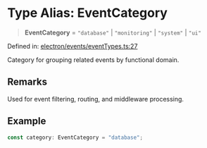 # Type Alias: EventCategory

> **EventCategory** = `"database"` \| `"monitoring"` \| `"system"` \| `"ui"`

Defined in: [electron/events/eventTypes.ts:27](https://github.com/Nick2bad4u/Uptime-Watcher/blob/8a1973382d5fe14c52996ecda381894eb7ecd4a6/electron/events/eventTypes.ts#L27)

Category for grouping related events by functional domain.

## Remarks

Used for event filtering, routing, and middleware processing.

## Example

```typescript
const category: EventCategory = "database";
```

